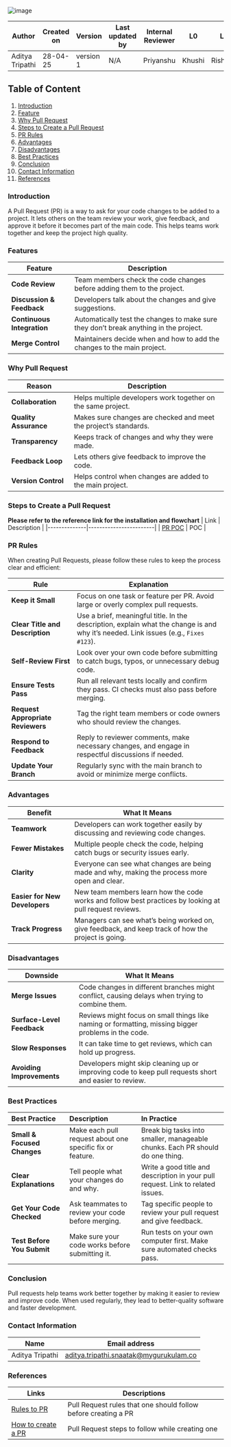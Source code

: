 ![image](https://github.com/user-attachments/assets/8619a717-9098-4077-9d96-93f4469e04b2)

| Author          | Created on | Version   | Last updated by |  Internal Reviewer | L0  | L1  | L2  |
|-----------------|------------|-----------|------------------|--------------------|-----|-----|-----|
| Aditya Tripathi | 28-04-25   | version 1 | N/A              | Priyanshu        | Khushi | Rishabh | Piyush |

## Table of Content
1. [Introduction](#introduction)
2. [Feature](#features)
3. [Why Pull Request](#why-pull-request)
4. [Steps to Create a Pull Request](#steps-to-create-a-pull-request)
5. [PR Rules](#pr-rules)
6. [Advantages](#advantages)
7. [Disadvantages](#disadvantages)
8. [Best Practices](#best-practices)
9. [Conclusion](#conclusion)
10. [Contact Information](#contact-information)
11. [References](#references)

### Introduction

A Pull Request (PR) is a way to ask for your code changes to be added to a project. It lets others on the team review your work, give feedback, and approve it before it becomes part of the main code. This helps teams work together and keep the project high quality.

### Features

| Feature                  | Description                                                                                      |
|--------------------------|--------------------------------------------------------------------------------------------------|
| **Code Review**           | Team members check the code changes before adding them to the project.                           |
| **Discussion & Feedback** | Developers talk about the changes and give suggestions.                                          |
| **Continuous Integration**| Automatically test the changes to make sure they don’t break anything in the project.            |
| **Merge Control**         | Maintainers decide when and how to add the changes to the main project.                          ||

### Why Pull Request

| Reason              | Description                                                                                  |
|---------------------|----------------------------------------------------------------------------------------------|
| **Collaboration**    | Helps multiple developers work together on the same project.                                |
| **Quality Assurance**| Makes sure changes are checked and meet the project’s standards.                             |
| **Transparency**     | Keeps track of changes and why they were made.                                               |
| **Feedback Loop**    | Lets others give feedback to improve the code.                                               |
| **Version Control**  | Helps control when changes are added to the main project.                                    |


### Steps to Create a Pull Request
**Please refer to the reference link for the installation and flowchart**
| Link         | Description         |
|--------------|------------------------|
| [PR POC](LINK)          | POC  |

### PR Rules

When creating Pull Requests, please follow these rules to keep the process clear and efficient:

| **Rule**                        | **Explanation**                                                                                                   |
|--------------------------------|-------------------------------------------------------------------------------------------------------------------|
| **Keep it Small**              | Focus on one task or feature per PR. Avoid large or overly complex pull requests.                                |
| **Clear Title and Description**| Use a brief, meaningful title. In the description, explain what the change is and why it’s needed. Link issues (e.g., `Fixes #123`). |
| **Self-Review First**          | Look over your own code before submitting to catch bugs, typos, or unnecessary debug code.                       |
| **Ensure Tests Pass**          | Run all relevant tests locally and confirm they pass. CI checks must also pass before merging.                    |
| **Request Appropriate Reviewers** | Tag the right team members or code owners who should review the changes.                                          |
| **Respond to Feedback**        | Reply to reviewer comments, make necessary changes, and engage in respectful discussions if needed.              |
| **Update Your Branch**         | Regularly sync with the main branch to avoid or minimize merge conflicts.                                        |

### Advantages

| **Benefit**                   | **What It Means**                                                                                      |
|-------------------------------|---------------------------------------------------------------------------------------------------------|
| **Teamwork**                  | Developers can work together easily by discussing and reviewing code changes.                          |
| **Fewer Mistakes**            | Multiple people check the code, helping catch bugs or security issues early.                           |
| **Clarity**                   | Everyone can see what changes are being made and why, making the process more open and clear.          |
| **Easier for New Developers** | New team members learn how the code works and follow best practices by looking at pull request reviews. |
| **Track Progress**            | Managers can see what’s being worked on, give feedback, and keep track of how the project is going.     |

### Disadvantages

| **Downside**                  | **What It Means**                                                                                      |
|-------------------------------|---------------------------------------------------------------------------------------------------------|
| **Merge Issues**              | Code changes in different branches might conflict, causing delays when trying to combine them.         |
| **Surface-Level Feedback**    | Reviews might focus on small things like naming or formatting, missing bigger problems in the code.    |
| **Slow Responses**            | It can take time to get reviews, which can hold up progress.                                           |
| **Avoiding Improvements**     | Developers might skip cleaning up or improving code to keep pull requests short and easier to review.   |

### Best Practices

| **Best Practice** | **Description** | **In Practice** |
| :---------------------------- | :------------------------------------------------------- | :------------------------------------------------------------------------------ |
| **Small & Focused Changes** | Make each pull request about one specific fix or feature. | Break big tasks into smaller, manageable chunks. Each PR should do one thing. |
| **Clear Explanations** | Tell people what your changes do and why.                 | Write a good title and description in your pull request. Link to related issues. |
| **Get Your Code Checked** | Ask teammates to review your code before merging.        | Tag specific people to review your pull request and give feedback.           |
| **Test Before You Submit** | Make sure your code works before submitting it.          | Run tests on your own computer first. Make sure automated checks pass.        |

### Conclusion
Pull requests help teams work better together by making it easier to review and improve code. When used regularly, they lead to better-quality software and faster development.

### Contact Information

| Name         | Email address          |
|--------------|------------------------|
| Aditya Tripathi          | aditya.tripathi.snaatak@mygurukulam.co     |


### References
| Links                                             | Descriptions                                                    |
|---------------------------------------------------|-----------------------------------------------------------------|
|[Rules to PR](https://medium.com/google-developer-experts/how-to-pull-request-d75ac81449a5)|Pull Request rules that one should follow before creating a PR |
|[How to create a PR](https://nemuelw.medium.com/how-to-create-a-pull-request-bed0566d8733)| Pull Request steps to follow while creating one|
